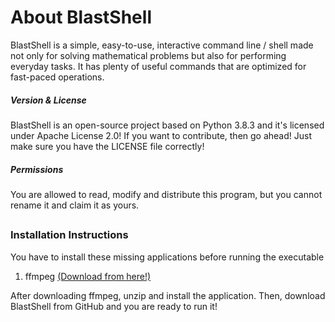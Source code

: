 # **About BlastShell**
 BlastShell is a simple, easy-to-use, interactive command line / shell made not only for solving mathematical problems but also for performing everyday tasks. It has plenty of useful commands that are optimized for fast-paced operations.
 
##### _Version & License_
 BlastShell is an open-source project based on Python 3.8.3 and it's licensed under Apache License 2.0! If you want to contribute, then go ahead! Just make sure you have the LICENSE file correctly!

##### _Permissions_
 You are allowed to read, modify and distribute this program, but you cannot rename it and claim it as yours.

##
### Installation Instructions
You have to install these missing applications before running the executable
 1. ffmpeg [(Download from here!)](ffmpeg.org)

After downloading ffmpeg, unzip and install the application. Then, download BlastShell from GitHub and you are ready to run it! 

